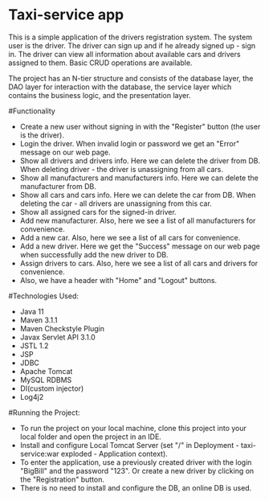 # Taxi-service app

This is a simple application of the drivers registration system. The system user is the driver. The driver can sign up and if he already signed up - sign in. The driver can view all information about available cars and drivers assigned to them. Basic CRUD operations are available.

The project has an N-tier structure and consists of the database layer, the DAO layer for interaction with the database, the service layer which contains the business logic, and the presentation layer.

#Functionality
- Create a new user without signing in with the "Register" button (the user is the driver).
- Login the driver. When invalid login or password we get an "Error" message on our web page.
- Show all drivers and drivers info. Here we can delete the driver from DB. When deleting driver - the driver is unassigning from all cars.
- Show all manufacturers and manufacturers info. Here we can delete the manufacturer from DB.
- Show all cars and cars info. Here we can delete the car from DB. When deleting the car - all drivers are unassigning from this car.
- Show all assigned cars for the signed-in driver.
- Add new manufacturer. Also, here we see a list of all manufacturers for convenience.
- Add a new car. Also, here we see a list of all cars for convenience.
- Add a new driver. Here we get the "Success" message on our web page when successfully add the new driver to DB.
- Assign drivers to cars. Also, here we see a list of all cars and drivers for convenience.
- Also, we have a header with "Home" and "Logout" buttons.

#Technologies Used:
- Java 11
- Maven 3.1.1
- Maven Checkstyle Plugin
- Javax Servlet API 3.1.0
- JSTL 1.2
- JSP
- JDBC
- Apache Tomcat
- MySQL RDBMS
- DI(custom injector)
- Log4j2

#Running the Project:

- To run the project on your local machine, clone this project into your local folder and open the project in an IDE.
- Install and configure Local Tomcat Server (set "/" in Deployment - taxi-service:war exploded - Application context).
- To enter the application, use a previously created driver with the login "BigBill" and the password "123". Or create a new driver by clicking on the "Registration" button.
- There is no need to install and configure the DB, an online DB is used.
